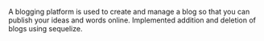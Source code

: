 A blogging platform is used to create and manage a blog so that you can publish your ideas and words online.
Implemented addition and deletion of blogs using sequelize.

